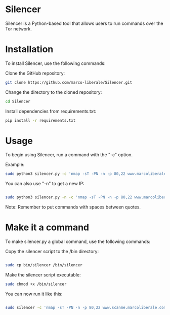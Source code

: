 # Silencer
Silencer is a Python-based tool that allows users to run commands over the Tor network.
# Installation
To install Silencer, use the following commands:


Clone the GitHub repository:
```bash
git clone https://github.com/marco-liberale/Silencer.git
```

Change the directory to the cloned repository:
```bash
cd Silencer
```

Install dependencies from requirements.txt:
```bash
pip install -r requirements.txt
```

# Usage

To begin using Silencer, run a command with the "-c" option.

Example:
```bash
sudo python3 silencer.py -c 'nmap -sT -PN -n -p 80,22 www.marcoliberale.com'
```

You can also use "-n" to get a new IP:
```bash

sudo python3 silencer.py -n -c 'nmap -sT -PN -n -p 80,22 www.marcoliberale.com'
```

Note: Remember to put commands with spaces between quotes.

# Make it a command

To make silencer.py a global command, use the following commands:

Copy the silencer script to the /bin directory:
```bash

sudo cp bin/silencer /bin/silencer
```
Make the silencer script executable:
```bash
sudo chmod +x /bin/silencer
```

You can now run it like this:
```bash

sudo silencer -c 'nmap -sT -PN -n -p 80,22 www.scanme.marcoliberale.com'

```
